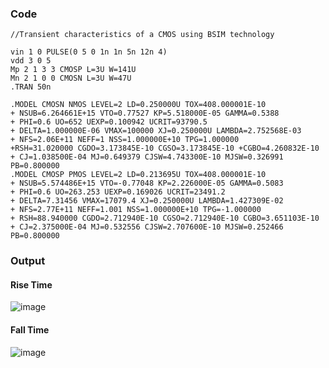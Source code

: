 ### Code
``` Netlist
//Transient characteristics of a CMOS using BSIM technology

vin 1 0 PULSE(0 5 0 1n 1n 5n 12n 4)
vdd 3 0 5
Mp 2 1 3 3 CMOSP L=3U W=141U
Mn 2 1 0 0 CMOSN L=3U W=47U
.TRAN 50n

.MODEL CMOSN NMOS LEVEL=2 LD=0.250000U TOX=408.000001E-10
+ NSUB=6.264661E+15 VTO=0.77527 KP=5.518000E-05 GAMMA=0.5388
+ PHI=0.6 UO=652 UEXP=0.100942 UCRIT=93790.5
+ DELTA=1.000000E-06 VMAX=100000 XJ=0.250000U LAMBDA=2.752568E-03
+ NFS=2.06E+11 NEFF=1 NSS=1.000000E+10 TPG=1.000000
+RSH=31.020000 CGDO=3.173845E-10 CGSO=3.173845E-10 +CGBO=4.260832E-10
+ CJ=1.038500E-04 MJ=0.649379 CJSW=4.743300E-10 MJSW=0.326991 PB=0.800000
.MODEL CMOSP PMOS LEVEL=2 LD=0.213695U TOX=408.000001E-10
+ NSUB=5.574486E+15 VTO=-0.77048 KP=2.226000E-05 GAMMA=0.5083
+ PHI=0.6 UO=263.253 UEXP=0.169026 UCRIT=23491.2
+ DELTA=7.31456 VMAX=17079.4 XJ=0.250000U LAMBDA=1.427309E-02
+ NFS=2.77E+11 NEFF=1.001 NSS=1.000000E+10 TPG=-1.000000
+ RSH=88.940000 CGDO=2.712940E-10 CGSO=2.712940E-10 CGBO=3.651103E-10
+ CJ=2.375000E-04 MJ=0.532556 CJSW=2.707600E-10 MJSW=0.252466 PB=0.800000
```
### Output
#### Rise Time
![image](https://github.com/userofmeet27/Netlist/assets/154442221/566a6147-846b-4e69-8a04-1cc3b9ef8e2f)
#### Fall Time
![image](https://github.com/userofmeet27/Netlist/assets/154442221/9986723f-9066-4fa8-9723-12128e32ab6f)
